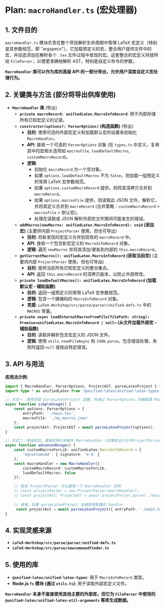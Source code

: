 # Plan: `macroHandler.ts` (宏处理器)

## 1. 文件目的

`macroHandler.ts` 模块负责在整个项目解析生命周期中管理 LaTeX 宏定义（特别是其参数规范，即 "argspecs"）。它加载预定义的宏，整合用户提供文件中的宏，并动态添加在解析各个 `.tex` 文件过程中发现的宏。这套整合的宏定义将提供给 `FileParser`，以便更准确地解析 AST，特别是自定义命令的参数。

**`MacroHandler` 类可以作为库的高级 API 的一部分导出，允许用户深度自定义宏处理行为。**

## 2. 关键类与方法 (部分将导出供库使用)

*   **`MacroHandler` 类** (导出)
    *   **`private macroRecord: unifiedLatex.MacroInfoRecord`**: 用于内部存储所有已知宏定义的记录。
    *   **`constructor(options?: ParserOptions)` (构造函数)** (导出)
        *   **目的**: 使用可选的外部宏定义和加载默认宏的设置来初始化 `MacroHandler`。
        *   **API**: 接收一个可选的 `ParserOptions` 对象 (在 `types.ts` 中定义，复用其中的宏相关选项如 `macrosFile`, `loadDefaultMacros`, `customMacroRecord`)。
        *   **逻辑**:
            *   初始化 `macroRecord` 为一个空对象。
            *   如果 `options.loadDefaultMacros` 不为 `false`，则加载一组预定义的常用 LaTeX 宏参数规范。
            *   如果 `options.customMacroRecord` 提供，则将其深拷贝合并到 `macroRecord`。
            *   如果 `options.macrosFile` 提供，则读取此 JSON 文件，解析它，并将其定义合并到 `macroRecord` (合并策略：`customMacroRecord` > `macrosFile` > 默认宏)。
            *   处理在读取或 JSON 解析外部宏文件期间可能发生的错误。
    *   **`addMacros(newMacros: unifiedLatex.MacroInfoRecord): void` (添加宏)** (主要供内部 `ProjectParser` 使用，但也可导出)
        *   **目的**: 将新发现的宏定义合并到现有的 `macroRecord` 中。
        *   **API**: 接收一个包含新宏定义的 `MacroInfoRecord` 对象。
        *   **逻辑**: 遍历 `newMacros` 并将其添加/更新到内部的 `this.macroRecord`。
    *   **`getCurrentMacros(): unifiedLatex.MacroInfoRecord` (获取当前宏)** (主要供内部 `ProjectParser` 使用，但也可导出)
        *   **目的**: 提供当前所有已知宏定义的整合集合。
        *   **API**: 返回 `this.macroRecord` 的深拷贝副本，以防止外部修改。
    *   **`private loadDefaultMacros(): unifiedLatex.MacroInfoRecord` (加载默认宏 - 辅助函数)**
        *   **目的**: 返回一组预定义的常用 LaTeX 宏参数规范。
        *   **逻辑**: 包含一个硬编码的 `MacroInfoRecord` 对象。
        *   **灵感**: `LaTeX-Workshop/src/parse/parser/unified-defs.ts` 中的 `MACROS` 常量。
    *   **`private async loadExternalMacrosFromFile(filePath: string): Promise<unifiedLatex.MacroInfoRecord | null>` (从文件加载外部宏 - 辅助函数)**
        *   **目的**: 读取并解析包含宏定义的 JSON 文件。
        *   **逻辑**: 使用 `utils.readFileAsync` 和 `JSON.parse`。包含错误处理，失败时返回 `null` 或抛出特定错误。

## 3. API 与用法

**库用法示例:**

```typescript
import { MacroHandler, ParserOptions, ProjectAST, parseLatexProject } from 'latex-ast-parser';
import type * as unifiedLatex from '@unified-latex/unified-latex-types';

// 方式一：使用顶层 parseLatexProject 函数，并通过 ParserOptions 间接配置 MacroHandler
async function simpleUsage() {
    const options: ParserOptions = {
        entryPath: './main.tex',
        macrosFile: './my_macros.json'
    };
    const projectAst: ProjectAST = await parseLatexProject(options);
}

// 方式二：高级用法，直接实例化和操作 MacroHandler (如果库设计允许ProjectParser接受预配置的MacroHandler)
async function advancedUsage() {
    const customMacrosForLib: unifiedLatex.MacroInfoRecord = {
        'mycustomcmd': { signature: 'm m' }
    };
    const macroHandler = new MacroHandler({
        customMacroRecord: customMacrosForLib,
        loadDefaultMacros: false
    });

    // 假设 ProjectParser 可以接受一个 MacroHandler 实例
    // const projectParser = new ProjectParser(macroHandler);
    // const projectAst: ProjectAST = await projectParser.parse('./main.tex');
    
    // 或者，如果 parseLatexProject 也接受预配置的 handler
     const projectAst = await parseLatexProject({ entryPath: './main.tex' }, macroHandler);
}
```

## 4. 实现灵感来源

*   **`LaTeX-Workshop/src/parse/parser/unified-defs.ts`**
*   **`LaTeX-Workshop/src/parse/newcommandfinder.ts`**

## 5. 使用的库

*   **`@unified-latex/unified-latex-types`**: 用于 `MacroInfoRecord` 类型。
*   **Node.js `fs` 模块 (通过 `utils.ts`)**: 用于读取外部宏定义文件。

**`MacroHandler` 本身不直接使用其他主要的外部库，但它为 `FileParser` 中使用的 `@unified-latex/unified-latex-util-arguments` 等库生成数据。** 